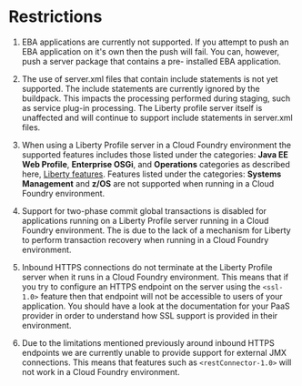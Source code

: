 # Restrictions

1. EBA applications are currently not supported. If you attempt
to push an EBA application on it's own then the push will fail.
You can, however, push a server package that contains a pre-
installed EBA application.

2. The use of server.xml files that contain include statements
is not yet supported. The include statements are currently
ignored by the buildpack. This impacts the processing
performed during staging, such as service plug-in processing.
The Liberty profile server itself is unaffected and will
continue to support include statements in server.xml files.

3. When using a Liberty Profile server in a Cloud Foundry environment
the supported features includes those listed under the categories: **Java
EE Web Profile**, **Enterprise OSGi**, and **Operations** categories as
described here, [Liberty features][]. Features listed under the categories:
**Systems Management** and **z/OS** are not supported when running in a Cloud
Foundry environment.

4. Support for two-phase commit global transactions is disabled for
applications running on a Liberty Profile server running in a Cloud
Foundry environment. The is due to the lack of a mechanism for Liberty
to perform transaction recovery when running in a Cloud Foundry environment.

5. Inbound HTTPS connections do not terminate at the Liberty Profile server when
it runs in a Cloud Foundry environment. This means that if you try to configure
an HTTPS endpoint on the server using the `<ssl-1.0>` feature then that endpoint
will not be accessible to users of your application. You should have a look at the
documentation for your PaaS provider in order to understand how SSL support
is provided in their environment.

6. Due to the limitations mentioned previously around inbound HTTPS endpoints
we are currently unable to provide support for external JMX connections.
This means that features such as `<restConnector-1.0>` will not work in a
Cloud Foundry environment.

[Liberty features]: http://pic.dhe.ibm.com/infocenter/wasinfo/v8r5/index.jsp?topic=%2Fcom.ibm.websphere.wlp.nd.doc%2Fae%2Frwlp_feat.html